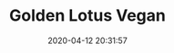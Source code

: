 ---
date: "2020-04-12 20:31:57"
title: "Golden Lotus Vegan"
address: "341-343 King Street, Newtown, NSW 2042"
city: "Sydney"
voucher_link: "https://order.goldenlotus-vegan.com/"
delivery_link: "https://order.goldenlotus-vegan.com/"
image: ""
---